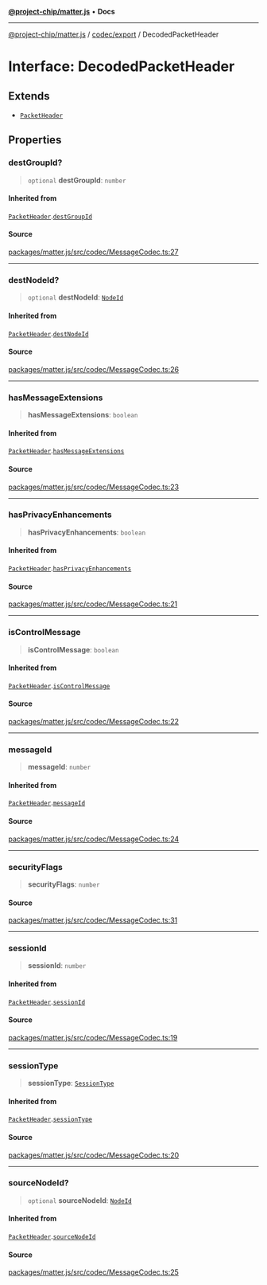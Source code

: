 [**@project-chip/matter.js**](../../../README.md) • **Docs**

***

[@project-chip/matter.js](../../../modules.md) / [codec/export](../README.md) / DecodedPacketHeader

# Interface: DecodedPacketHeader

## Extends

- [`PacketHeader`](PacketHeader.md)

## Properties

### destGroupId?

> `optional` **destGroupId**: `number`

#### Inherited from

[`PacketHeader`](PacketHeader.md).[`destGroupId`](PacketHeader.md#destgroupid)

#### Source

[packages/matter.js/src/codec/MessageCodec.ts:27](https://github.com/project-chip/matter.js/blob/7a8cbb56b87d4ccf34bec5a9a95ab40a1711324f/packages/matter.js/src/codec/MessageCodec.ts#L27)

***

### destNodeId?

> `optional` **destNodeId**: [`NodeId`](../../../datatype/export/README.md#nodeid)

#### Inherited from

[`PacketHeader`](PacketHeader.md).[`destNodeId`](PacketHeader.md#destnodeid)

#### Source

[packages/matter.js/src/codec/MessageCodec.ts:26](https://github.com/project-chip/matter.js/blob/7a8cbb56b87d4ccf34bec5a9a95ab40a1711324f/packages/matter.js/src/codec/MessageCodec.ts#L26)

***

### hasMessageExtensions

> **hasMessageExtensions**: `boolean`

#### Inherited from

[`PacketHeader`](PacketHeader.md).[`hasMessageExtensions`](PacketHeader.md#hasmessageextensions)

#### Source

[packages/matter.js/src/codec/MessageCodec.ts:23](https://github.com/project-chip/matter.js/blob/7a8cbb56b87d4ccf34bec5a9a95ab40a1711324f/packages/matter.js/src/codec/MessageCodec.ts#L23)

***

### hasPrivacyEnhancements

> **hasPrivacyEnhancements**: `boolean`

#### Inherited from

[`PacketHeader`](PacketHeader.md).[`hasPrivacyEnhancements`](PacketHeader.md#hasprivacyenhancements)

#### Source

[packages/matter.js/src/codec/MessageCodec.ts:21](https://github.com/project-chip/matter.js/blob/7a8cbb56b87d4ccf34bec5a9a95ab40a1711324f/packages/matter.js/src/codec/MessageCodec.ts#L21)

***

### isControlMessage

> **isControlMessage**: `boolean`

#### Inherited from

[`PacketHeader`](PacketHeader.md).[`isControlMessage`](PacketHeader.md#iscontrolmessage)

#### Source

[packages/matter.js/src/codec/MessageCodec.ts:22](https://github.com/project-chip/matter.js/blob/7a8cbb56b87d4ccf34bec5a9a95ab40a1711324f/packages/matter.js/src/codec/MessageCodec.ts#L22)

***

### messageId

> **messageId**: `number`

#### Inherited from

[`PacketHeader`](PacketHeader.md).[`messageId`](PacketHeader.md#messageid)

#### Source

[packages/matter.js/src/codec/MessageCodec.ts:24](https://github.com/project-chip/matter.js/blob/7a8cbb56b87d4ccf34bec5a9a95ab40a1711324f/packages/matter.js/src/codec/MessageCodec.ts#L24)

***

### securityFlags

> **securityFlags**: `number`

#### Source

[packages/matter.js/src/codec/MessageCodec.ts:31](https://github.com/project-chip/matter.js/blob/7a8cbb56b87d4ccf34bec5a9a95ab40a1711324f/packages/matter.js/src/codec/MessageCodec.ts#L31)

***

### sessionId

> **sessionId**: `number`

#### Inherited from

[`PacketHeader`](PacketHeader.md).[`sessionId`](PacketHeader.md#sessionid)

#### Source

[packages/matter.js/src/codec/MessageCodec.ts:19](https://github.com/project-chip/matter.js/blob/7a8cbb56b87d4ccf34bec5a9a95ab40a1711324f/packages/matter.js/src/codec/MessageCodec.ts#L19)

***

### sessionType

> **sessionType**: [`SessionType`](../enumerations/SessionType.md)

#### Inherited from

[`PacketHeader`](PacketHeader.md).[`sessionType`](PacketHeader.md#sessiontype)

#### Source

[packages/matter.js/src/codec/MessageCodec.ts:20](https://github.com/project-chip/matter.js/blob/7a8cbb56b87d4ccf34bec5a9a95ab40a1711324f/packages/matter.js/src/codec/MessageCodec.ts#L20)

***

### sourceNodeId?

> `optional` **sourceNodeId**: [`NodeId`](../../../datatype/export/README.md#nodeid)

#### Inherited from

[`PacketHeader`](PacketHeader.md).[`sourceNodeId`](PacketHeader.md#sourcenodeid)

#### Source

[packages/matter.js/src/codec/MessageCodec.ts:25](https://github.com/project-chip/matter.js/blob/7a8cbb56b87d4ccf34bec5a9a95ab40a1711324f/packages/matter.js/src/codec/MessageCodec.ts#L25)
